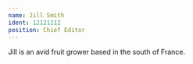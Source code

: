 ```yaml
---
name: Jill Smith
ident: 12121212
position: Chief Editor
---
```

Jill is an avid fruit grower based in the south of France.